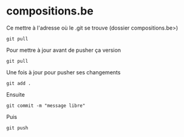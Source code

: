 # compositions.be


Ce mettre à l'adresse où le .git se trouve (dossier compositions.be>)

	git pull 

Pour mettre à jour avant de pusher ça version
	
	git pull

Une fois à jour pour pusher ses changements

	git add .
Ensuite

	git commit -m "message libre"

Puis

	git push




